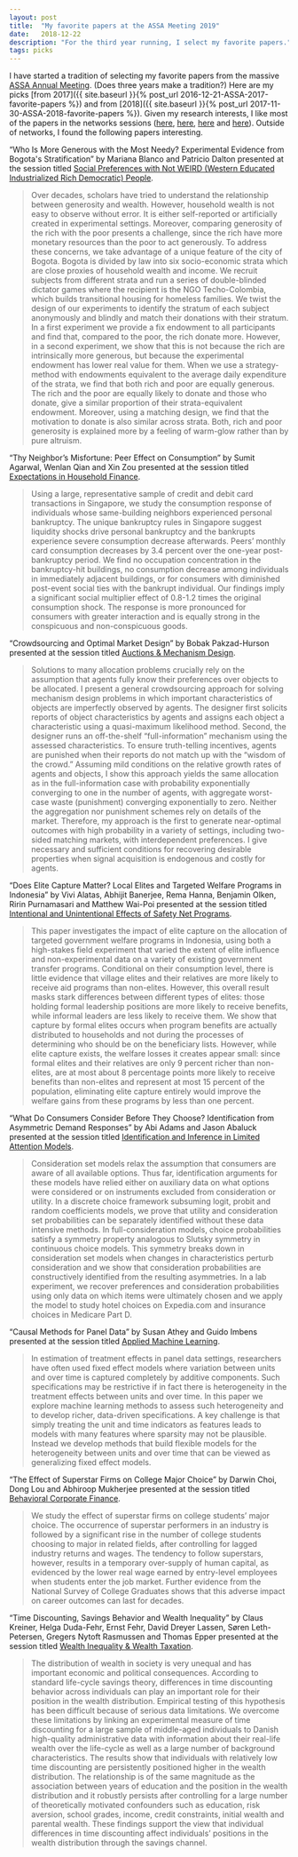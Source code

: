 ```yaml
---
layout: post
title:  "My favorite papers at the ASSA Meeting 2019"
date:   2018-12-22
description: "For the third year running, I select my favorite papers."
tags: picks
---
```

I have started a tradition of selecting my favorite papers from the massive [ASSA Annual Meeting](https://www.aeaweb.org/conference/about). (Does three years make a tradition?) Here are my picks [from 2017]({{ site.baseurl }}{% post_url 2016-12-21-ASSA-2017-favorite-papers %}) and from [2018]({{ site.baseurl }}{% post_url 2017-11-30-ASSA-2018-favorite-papers %}). Given my research interests, I like most of the papers in the networks sessions ([here](https://www.aeaweb.org/conference/2019/preliminary/509), [here](https://www.aeaweb.org/conference/2019/preliminary/737), [here](https://www.aeaweb.org/conference/2019/preliminary/1035) and [here](https://www.aeaweb.org/conference/2019/preliminary/728)). Outside of networks, I found the following papers interesting.

“Who Is More Generous with the Most Needy? Experimental Evidence from Bogota's Stratification” by Mariana Blanco and Patricio Dalton presented at the session titled [Social Preferences with Not WEIRD (Western Educated Industrialized Rich Democratic) People](https://www.aeaweb.org/conference/2019/preliminary/846).

> Over decades, scholars have tried to understand the relationship between generosity and wealth. However, household wealth is not easy to observe without error. It is either self-reported or artificially created in experimental settings. Moreover, comparing generosity of the rich with the poor presents a challenge, since the rich have more monetary resources than the poor to act generously. To address these concerns, we take advantage of a unique feature of the city of Bogota. Bogota is divided by law into six socio-economic strata which are close proxies of household wealth and income. We recruit subjects from different strata and run a series of double-blinded dictator games where the recipient is the NGO Techo-Colombia, which builds transitional housing for homeless families. We twist the design of our experiments to identify the stratum of each subject anonymously and blindly and match their donations with their stratum. In a first experiment we provide a fix endowment to all participants and find that, compared to the poor, the rich donate more. However, in a second experiment, we show that this is not because the rich are intrinsically more generous, but because the experimental endowment has lower real value for them. When we use a strategy-method with endowments equivalent to the average daily expenditure of the strata, we find that both rich and poor are equally generous. The rich and the poor are equally likely to donate and those who donate, give a similar proportion of their strata-equivalent endowment. Moreover, using a matching design, we find that the motivation to donate is also similar across strata. Both, rich and poor generosity is explained more by a feeling of warm-glow rather than by pure altruism.


“Thy Neighbor’s Misfortune: Peer Effect on Consumption” by Sumit Agarwal, Wenlan Qian and Xin Zou presented at the session titled [Expectations in Household Finance](https://www.aeaweb.org/conference/2019/preliminary/928).

> Using a large, representative sample of credit and debit card transactions in Singapore, we study the consumption response of individuals whose same-building neighbors experienced personal bankruptcy. The unique bankruptcy rules in Singapore suggest liquidity shocks drive personal bankruptcy and the bankrupts experience severe consumption decrease afterwards. Peers’ monthly card consumption decreases by 3.4 percent over the one-year post-bankruptcy period. We find no occupation concentration in the bankruptcy-hit buildings, no consumption decrease among individuals in immediately adjacent buildings, or for consumers with diminished post-event social ties with the bankrupt individual. Our findings imply a significant social multiplier effect of 0.8-1.2 times the original consumption shock. The response is more pronounced for consumers with greater interaction and is equally strong in the conspicuous and non-conspicuous goods.


“Crowdsourcing and Optimal Market Design” by Bobak Pakzad-Hurson presented at the session titled [Auctions & Mechanism Design](https://www.aeaweb.org/conference/2019/preliminary/745).

> Solutions to many allocation problems crucially rely on the assumption that agents fully know their preferences over objects to be allocated. I present a general crowdsourcing approach for solving mechanism design problems in which important characteristics of objects are imperfectly observed by agents. The designer first solicits reports of object characteristics by agents and assigns each object a characteristic using a quasi-maximum likelihood method. Second, the designer runs an off-the-shelf “full-information” mechanism using the assessed characteristics. To ensure truth-telling incentives, agents are punished when their reports do not match up with the “wisdom of the crowd.” Assuming mild conditions on the relative growth rates of agents and objects, I show this approach yields the same allocation as in the full-information case with probability exponentially converging to one in the number of agents, with aggregate worst-case waste (punishment) converging exponentially to zero. Neither the aggregation nor punishment schemes rely on details of the market. Therefore, my approach is the first to generate near-optimal outcomes with high probability in a variety of settings, including two-sided matching markets, with interdependent preferences. I give necessary and sufficient conditions for recovering desirable properties when signal acquisition is endogenous and costly for agents.


“Does Elite Capture Matter? Local Elites and Targeted Welfare Programs in Indonesia” by Vivi Alatas, Abhijit Banerjee, Rema Hanna, Benjamin Olken, Ririn Purnamasari and Matthew Wai-Poi presented at the session titled [Intentional and Unintentional Effects of Safety Net Programs](https://www.aeaweb.org/conference/2019/preliminary/1053).

> This paper investigates the impact of elite capture on the allocation of targeted government welfare programs in Indonesia, using both a high-stakes field experiment that varied the extent of elite influence and non-experimental data on a variety of existing government transfer programs. Conditional on their consumption level, there is little evidence that village elites and their relatives are more likely to receive aid programs than non-elites. However, this overall result masks stark differences between different types of elites: those holding formal leadership positions are more likely to receive benefits, while informal leaders are less likely to receive them. We show that capture by formal elites occurs when program benefits are actually distributed to households and not during the processes of determining who should be on the beneficiary lists. However, while elite capture exists, the welfare losses it creates appear small: since formal elites and their relatives are only 9 percent richer than non-elites, are at most about 8 percentage points more likely to receive benefits than non-elites and represent at most 15 percent of the population, eliminating elite capture entirely would improve the welfare gains from these programs by less than one percent.


“What Do Consumers Consider Before They Choose? Identification from Asymmetric Demand Responses” by Abi Adams and Jason Abaluck  presented at the session titled [Identification and Inference in Limited Attention Models](https://www.aeaweb.org/conference/2019/preliminary/462).

> Consideration set models relax the assumption that consumers are aware of all available options. Thus far, identification arguments for these models have relied either on auxiliary data on what options were considered or on instruments excluded from consideration or utility. In a discrete choice framework subsuming logit, probit and random coefficients models, we prove that utility and consideration set probabilities can be separately identified without these data intensive methods. In full-consideration models, choice probabilities satisfy a symmetry property analogous to Slutsky symmetry in continuous choice models. This symmetry breaks down in consideration set models when changes in characteristics perturb consideration and we show that consideration probabilities are constructively identified from the resulting asymmetries. In a lab experiment, we recover preferences and consideration probabilities using only data on which items were ultimately chosen and we apply the model to study hotel choices on Expedia.com and insurance choices in Medicare Part D.


“Causal Methods for Panel Data” by Susan Athey and Guido Imbens presented at the session titled [Applied Machine Learning](https://www.aeaweb.org/conference/2019/preliminary/1060).

> In estimation of treatment effects in panel data settings, researchers have often used fixed effect models where variation between units and over time is captured completely by additive components. Such specifications may be restrictive if in fact there is heterogeneity in the treatment effects between units and over time. In this paper we explore machine learning methods to assess such heterogeneity and to develop richer, data-driven specifications. A key challenge is that simply treating the unit and time indicators as features leads to models with many features where sparsity may not be plausible. Instead we develop methods that build flexible models for the heterogeneity between units and over time that can be viewed as generalizing fixed effect models.


“The Effect of Superstar Firms on College Major Choice” by Darwin Choi, Dong Lou and Abhiroop Mukherjee presented at the session titled [Behavioral Corporate Finance](https://www.aeaweb.org/conference/2019/preliminary/985).

> We study the effect of superstar firms on college students’ major choice. The occurrence of superstar performers in an industry is followed by a significant rise in the number of college students choosing to major in related fields, after controlling for lagged industry returns and wages. The tendency to follow superstars, however, results in a temporary over-supply of human capital, as evidenced by the lower real wage earned by entry-level employees when students enter the job market. Further evidence from the National Survey of College Graduates shows that this adverse impact on career outcomes can last for decades.



“Time Discounting, Savings Behavior and Wealth Inequality” by Claus Kreiner, Helga Duda-Fehr, Ernst Fehr, David Dreyer Lassen, Søren Leth-Petersen, Gregers Nytoft Rasmussen and Thomas Epper presented at the session titled [Wealth Inequality & Wealth Taxation](https://www.aeaweb.org/conference/2019/preliminary/1003).

> The distribution of wealth in society is very unequal and has important economic and political consequences. According to standard life-cycle savings theory, differences in time discounting behavior across individuals can play an important role for their position in the wealth distribution. Empirical testing of this hypothesis has been difficult because of serious data limitations. We overcome these limitations by linking an experimental measure of time discounting for a large sample of middle-aged individuals to Danish high-quality administrative data with information about their real-life wealth over the life-cycle as well as a large number of background characteristics. The results show that individuals with relatively low time discounting are persistently positioned higher in the wealth distribution. The relationship is of the same magnitude as the association between years of education and the position in the wealth distribution and it robustly persists after controlling for a large number of theoretically motivated confounders such as education, risk aversion, school grades, income, credit constraints, initial wealth and parental wealth. These findings support the view that individual differences in time discounting affect individuals’ positions in the wealth distribution through the savings channel.
